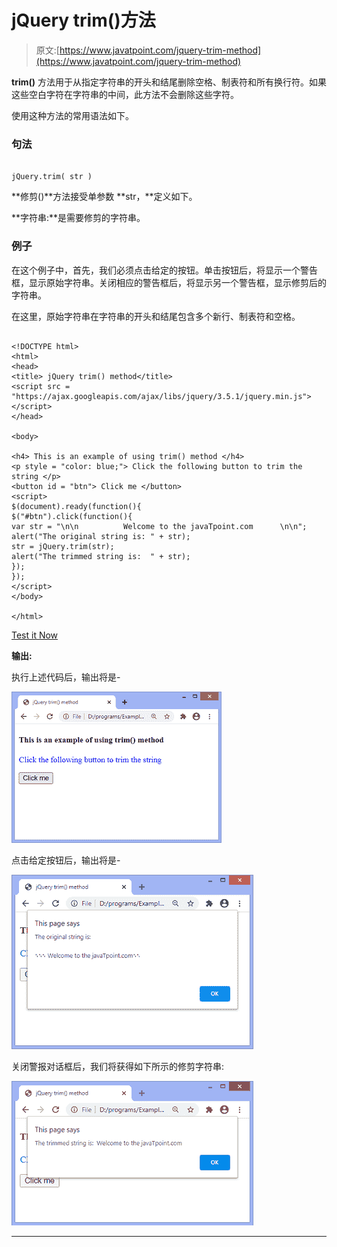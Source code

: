 # jQuery trim()方法

> 原文:[https://www.javatpoint.com/jquery-trim-method](https://www.javatpoint.com/jquery-trim-method)

**trim()** 方法用于从指定字符串的开头和结尾删除空格、制表符和所有换行符。如果这些空白字符在字符串的中间，此方法不会删除这些字符。

使用这种方法的常用语法如下。

### 句法

```

jQuery.trim( str )

```

**修剪()**方法接受单参数 **str，**定义如下。

**字符串:**是需要修剪的字符串。

### 例子

在这个例子中，首先，我们必须点击给定的按钮。单击按钮后，将显示一个警告框，显示原始字符串。关闭相应的警告框后，将显示另一个警告框，显示修剪后的字符串。

在这里，原始字符串在字符串的开头和结尾包含多个新行、制表符和空格。

```

<!DOCTYPE html>
<html>
<head>
<title> jQuery trim() method</title>
<script src = "https://ajax.googleapis.com/ajax/libs/jquery/3.5.1/jquery.min.js"></script>
</head>

<body>

<h4> This is an example of using trim() method </h4>
<p style = "color: blue;"> Click the following button to trim the string </p>
<button id = "btn"> Click me </button>
<script>
$(document).ready(function(){
$("#btn").click(function(){
var str = "\n\n			 Welcome to the javaTpoint.com		\n\n";
alert("The original string is: " + str);
str = jQuery.trim(str);
alert("The trimmed string is:  " + str);
});
});
</script>
</body>

</html>

```

[Test it Now](https://www.javatpoint.com/oprweb/test.jsp?filename=jquery-trim-method1)

**输出:**

执行上述代码后，输出将是-

![jQuery trim() method](img/aae8930654a3b37319abbd46146f74a5.png)

点击给定按钮后，输出将是-

![jQuery trim() method](img/0df2976471706a4910a6f93928337445.png)

关闭警报对话框后，我们将获得如下所示的修剪字符串:

![jQuery trim() method](img/9b689119288aa2fc4015e357274d4aa6.png)

* * *